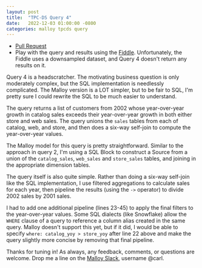 ```yaml
---
layout: post
title:  "TPC-DS Query 4"
date:   2022-12-03 01:00:00 -0800
categories: malloy tpcds query
---
```

- [Pull Request](https://github.com/carlineng/malloy-tpcds/pull/8/files)
- Play with the query and results using the [Fiddle](https://carlineng.github.io/tpcds-fiddle/?q=4+-+Query+04&t=&m=TPC-DS). Unfortunately, the Fiddle uses a downsampled dataset, and Query 4 doesn't return any results on it.

Query 4 is a headscratcher. The motivating business question is only moderately complex, but the SQL implementation is needlessly complicated. The Malloy version is a LOT simpler, but to be fair to SQL, I'm pretty sure I could rewrite the SQL to be much easier to understand.

The query returns a list of customers from 2002 whose year-over-year growth in catalog sales exceeds their year-over-year growth in both either store and web sales. The query unions the `sales` tables from each of catalog, web, and store, and then does a six-way self-join to compute the year-over-year values.

<script src="https://gist.github.com/carlineng/9d23494ff83319d7d5fcf38f76a3ffd2.js?file=q04.sql"></script>

The Malloy model for this query is pretty straightforward. Similar to the approach in query 2, I'm using a SQL Block to construct a Source from a union of the `catalog_sales`, `web_sales` and `store_sales` tables, and joining in the appropriate dimension tables.

<script src="https://gist.github.com/carlineng/9d23494ff83319d7d5fcf38f76a3ffd2.js?file=tpcds.malloy"></script>

The query itself is also quite simple. Rather than doing a six-way self-join like the SQL implementation, I use filtered aggregations to calculate sales for each year, then pipeline the results (using the `->` operator) to divide 2002 sales by 2001 sales.

<script src="https://gist.github.com/carlineng/9d23494ff83319d7d5fcf38f76a3ffd2.js?file=q04.malloy"></script>

I had to add one additional pipeline (lines 23-45) to apply the final filters to the year-over-year values. Some SQL dialects (like Snowflake) allow the `WHERE` clause of a query to reference a column alias created in the same query. Malloy doesn't support this yet, but if it did, I would be able to specify `where: catalog_yoy > store_yoy` after line 22 above and make the query slightly more concise by removing that final pipeline.

Thanks for tuning in! As always, any feedback, comments, or questions are welcome. Drop me a line on the [Malloy Slack](https://malloy-community.slack.com), username @carl.